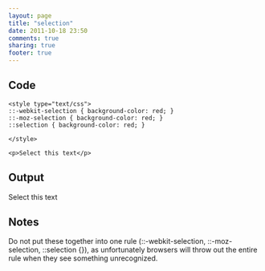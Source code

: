 ```yaml
---
layout: page
title: "selection"
date: 2011-10-18 23:50
comments: true
sharing: true
footer: true
---
```


## Code
```
<style type="text/css">
::-webkit-selection { background-color: red; }
::-moz-selection { background-color: red; }
::selection { background-color: red; }

</style>

<p>Select this text</p>
```

## Output
<style type="text/css">
::-webkit-selection { background-color: red; }
::-moz-selection { background-color: red; }
::selection { background-color: red; }

</style>

<p>Select this text</p>


## Notes
Do not put these together into one rule (::-webkit-selection, ::-moz-selection, ::selection {}), as unfortunately browsers will throw out the entire rule when they see something unrecognized.
